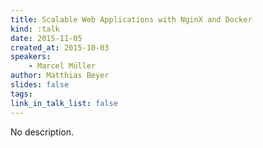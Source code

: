 ```yaml
---
title: Scalable Web Applications with NginX and Docker
kind: :talk
date: 2015-11-05
created_at: 2015-10-03
speakers:
    - Marcel Müller
author: Matthias Beyer
slides: false
tags:
link_in_talk_list: false
---
```


No description.

